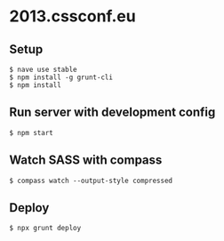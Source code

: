 # 2013.cssconf.eu

## Setup

    $ nave use stable
    $ npm install -g grunt-cli
    $ npm install

## Run server with development config

    $ npm start

## Watch SASS with compass

    $ compass watch --output-style compressed

## Deploy

    $ npx grunt deploy

